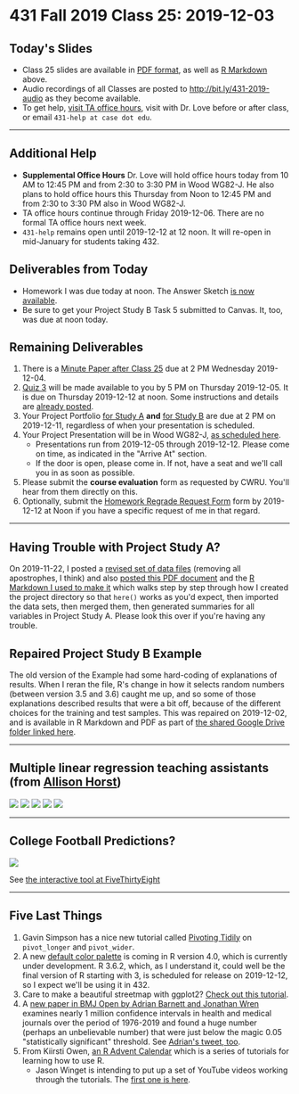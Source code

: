 # 431 Fall 2019 Class 25: 2019-12-03

## Today's Slides

- Class 25 slides are available in [PDF format](https://github.com/THOMASELOVE/2019-431/blob/master/CLASSES/CLASS25/431_class-25-slides_2019.pdf), as well as [R Markdown](https://github.com/THOMASELOVE/2019-431/blob/master/CLASSES/CLASS25/431_class-25-slides_2019.Rmd) above. 
- Audio recordings of all Classes are posted to http://bit.ly/431-2019-audio as they become available.
- To get help, [visit TA office hours](https://github.com/THOMASELOVE/2019-431/blob/master/calendar.md#ta-office-hours), visit with Dr. Love before or after class, or email `431-help at case dot edu`.

-------------

## Additional Help

- **Supplemental Office Hours** Dr. Love will hold office hours today from 10 AM to 12:45 PM and from 2:30 to 3:30 PM in Wood WG82-J. He also plans to hold office hours this Thursday from Noon to 12:45 PM and from 2:30 to 3:30 PM also in Wood WG82-J.
- TA office hours continue through Friday 2019-12-06. There are no formal TA office hours next week.
- `431-help` remains open until 2019-12-12 at 12 noon. It will re-open in mid-January for students taking 432.

## Deliverables from Today

- Homework I was due today at noon. The Answer Sketch [is now available](https://github.com/THOMASELOVE/2019-431/blob/master/HOMEWORK/I/post-deadline.md).
- Be sure to get your Project Study B Task 5 submitted to Canvas. It, too, was due at noon today.

## Remaining Deliverables

1. There is a [Minute Paper after Class 25](http://bit.ly/431-2019-minute-25) due at 2 PM Wednesday 2019-12-04.
2. [Quiz 3](https://github.com/THOMASELOVE/2019-431/tree/master/QUIZZES/QUIZ3) will be made available to you by 5 PM on Thursday 2019-12-05. It is due on Thursday 2019-12-12 at noon. Some instructions and details are [already posted](https://github.com/THOMASELOVE/2019-431/tree/master/QUIZZES/QUIZ3).
3. Your Project Portfolio [for Study A](https://thomaselove.github.io/2019-431-project/task6a.html) **and** [for Study B](https://thomaselove.github.io/2019-431-project/task6b.html) are due at 2 PM on 2019-12-11, regardless of when your presentation is scheduled.
4. Your Project Presentation will be in Wood WG82-J, [as scheduled here](https://github.com/THOMASELOVE/2019-431/tree/master/PROJECT/SCHEDULE). 
    - Presentations run from 2019-12-05 through 2019-12-12. Please come on time, as indicated in the "Arrive At" section. 
    - If the door is open, please come in. If not, have a seat and we'll call you in as soon as possible.
5. Please submit the **course evaluation** form as requested by CWRU. You'll hear from them directly on this.
6. Optionally, submit the [Homework Regrade Request Form](http://bit.ly/431-2019-regrade-requests) form by 2019-12-12 at Noon if you have a specific request of me in that regard.

-------------

## Having Trouble with Project Study A? 

On 2019-11-22, I posted a [revised set of data files](https://github.com/THOMASELOVE/2019-431/tree/master/PROJECT/STUDY_A) (removing all apostrophes, I think) and also [posted this PDF document](https://github.com/THOMASELOVE/2019-431/blob/master/PROJECT/STUDY_A/studyA-2019-describe-after-merging-with-hints.pdf) and the [R Markdown I used to make it](https://github.com/THOMASELOVE/2019-431/blob/master/PROJECT/STUDY_A/studyA-2019-describe-after-merging-with-hints.Rmd) which walks step by step through how I created the project directory so that `here()` works as you'd expect, then imported the data sets, then merged them, then generated summaries for all variables in Project Study A. Please look this over if you're having any trouble.

## Repaired Project Study B Example

The old version of the Example had some hard-coding of explanations of results. When I reran the file, R's change in how it selects random numbers (between version 3.5 and 3.6) caught me up, and so some of those explanations described results that were a bit off, because of the different choices for the training and test samples. This was repaired on 2019-12-02, and is available in R Markdown and PDF as part of [the shared Google Drive folder linked here](https://github.com/THOMASELOVE/2019-431/tree/master/PROJECT/STUDY_B/EXAMPLE).

--------------

## Multiple linear regression teaching assistants (from [Allison Horst](https://twitter.com/allison_horst/status/1197778932575031296))

![](https://github.com/THOMASELOVE/2019-431/blob/master/CLASSES/CLASS25/horst1.PNG)
![](https://github.com/THOMASELOVE/2019-431/blob/master/CLASSES/CLASS25/horst2.PNG)
![](https://github.com/THOMASELOVE/2019-431/blob/master/CLASSES/CLASS25/horst3.PNG)
![](https://github.com/THOMASELOVE/2019-431/blob/master/CLASSES/CLASS25/horst4.PNG)
![](https://github.com/THOMASELOVE/2019-431/blob/master/CLASSES/CLASS25/horst5.PNG)

----------------

## College Football Predictions?

![](https://github.com/THOMASELOVE/2019-431/blob/master/CLASSES/CLASS25/collegefb20191201.PNG)

See [the interactive tool at FiveThirtyEight](https://projects.fivethirtyeight.com/2019-college-football-predictions/?ex_cid=rrpromo)

--------------

## Five Last Things

1. Gavin Simpson has a nice new tutorial called [Pivoting Tidily](https://www.fromthebottomoftheheap.net/2019/10/25/pivoting-tidily/) on `pivot_longer` and `pivot_wider`.
2. A new [default color palette](https://developer.r-project.org/Blog/public/2019/11/21/a-new-palette-for-r/index.html) is coming in R version 4.0, which is currently under development. R 3.6.2, which, as I understand it, could well be the final version of R starting with 3, is scheduled for release on 2019-12-12, so I expect we'll be using it in 432.
3. Care to make a beautiful streetmap with ggplot2? [Check out this tutorial](https://ggplot2tutor.com/streetmaps/streetmaps/).
4. A [new paper in BMJ Open by Adrian Barnett and Jonathan Wren](https://bmjopen.bmj.com/content/9/11/e032506.full) examines nearly 1 million confidence intervals in health and medical journals over the period of 1976-2019 and found a huge number (perhaps an unbelievable number) that were just below the magic 0.05 "statistically significant" threshold. See [Adrian's tweet, too](https://twitter.com/aidybarnett/status/1197633930943315968).
5. From Kiirsti Owen, [an R Advent Calendar](https://kiirstio.wixsite.com/kowen/post/the-25-days-of-christmas-an-r-advent-calendar) which is a series of tutorials for learning how to use R.
    - Jason Winget is intending to put up a set of YouTube videos working through the tutorials. The [first one is here](https://www.youtube.com/watch?v=ms7u9jvkjNI).
